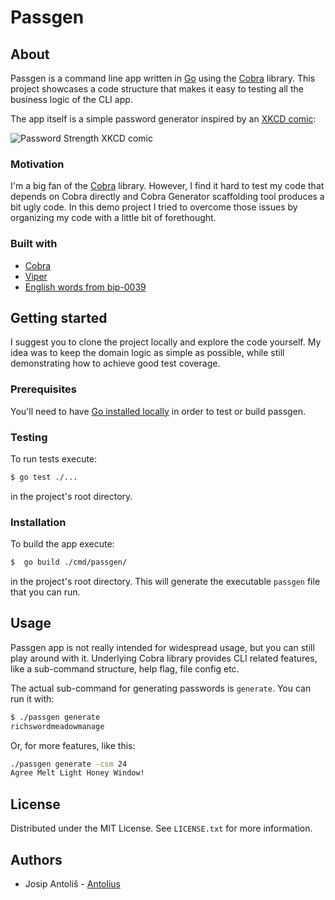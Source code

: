 # Passgen

## About

Passgen is a command line app written in [Go](https://golang.org/) using the [Cobra](https://github.com/spf13/cobra) library. This project showcases a code structure that makes it easy to testing all the business logic of the CLI app.

The app itself is a simple password generator inspired by an [XKCD comic](https://xkcd.com/936/):

![Password Strength XKCD comic](https://imgs.xkcd.com/comics/password_strength.png)

### Motivation

I'm a big fan of the [Cobra](https://github.com/spf13/cobra) library. However, I find it hard to test my code that depends on Cobra directly and Cobra Generator scaffolding tool produces a bit ugly code. In this demo project I tried to overcome those issues by organizing my code with a little bit of forethought.

### Built with

* [Cobra](https://github.com/spf13/cobra)
* [Viper](https://github.com/spf13/viper)
* [English words from bip-0039](https://github.com/bitcoin/bips/blob/master/bip-0039/bip-0039-wordlists.md)

## Getting started

I suggest you to clone the project locally and explore the code yourself. My idea was to keep the domain logic as simple as possible, while still demonstrating how to achieve good test coverage.

### Prerequisites

You'll need to have [Go installed locally](https://golang.org/dl/) in order to test or build passgen.

### Testing

To run tests execute:

```sh
$ go test ./...
```

in the project's root directory.

### Installation

To build the app execute:

```sh
$  go build ./cmd/passgen/
```

in the project's root directory. This will generate the executable `passgen` file that you can run.

## Usage

Passgen app is not really intended for widespread usage, but you can still play around with it. Underlying Cobra library provides CLI related features, like a sub-command structure, help flag, file config etc.

The actual sub-command for generating passwords is `generate`. You can run it with:

```sh
$ ./passgen generate
richswordmeadowmanage
```

Or, for more features, like this:

```sh
./passgen generate -csm 24
Agree Melt Light Honey Window!
```

## License

Distributed under the MIT License. See `LICENSE.txt` for more information.

## Authors

- Josip Antoliš - [Antolius](https://github.com/Antolius)
